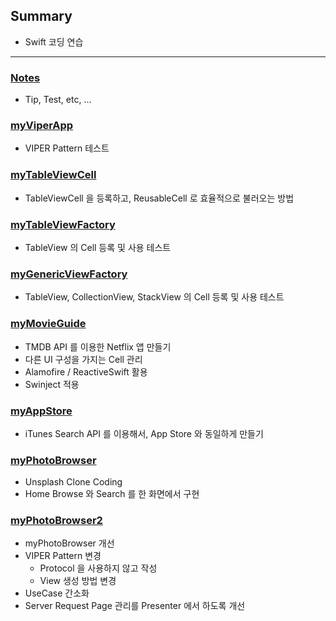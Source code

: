## Summary
* Swift 코딩 연습
--------

### [Notes](https://github.com/taitty/SwiftPractice/tree/master/Notes)
* Tip, Test, etc, ...

### [myViperApp](https://github.com/taitty/SwiftPractice/tree/master/myViperApp)
* VIPER Pattern 테스트

### [myTableViewCell](https://github.com/taitty/SwiftPractice/tree/master/myTableViewCell)
* TableViewCell 을 등록하고, ReusableCell 로 효율적으로 불러오는 방법

### [myTableViewFactory](https://github.com/taitty/SwiftPractice/tree/master/myTableViewFactory)
* TableView 의 Cell 등록 및 사용 테스트

### [myGenericViewFactory](https://github.com/taitty/SwiftPractice/tree/master/myGenericViewFactory)
* TableView, CollectionView, StackView 의 Cell 등록 및 사용 테스트

### [myMovieGuide](https://github.com/taitty/SwiftPractice/tree/master/myMovieGuide)
* TMDB API 를 이용한 Netflix 앱 만들기
* 다른 UI 구성을 가지는 Cell 관리
* Alamofire / ReactiveSwift 활용
* Swinject 적용

### [myAppStore](https://github.com/taitty/SwiftPractice/tree/master/myAppStore)
* iTunes Search API 를 이용해서, App Store 와 동일하게 만들기

### [myPhotoBrowser](https://github.com/taitty/SwiftPractice/tree/master/myPhotoBrowser)
* Unsplash Clone Coding
* Home Browse 와 Search 를 한 화면에서 구현

### [myPhotoBrowser2](https://github.com/taitty/SwiftPractice/tree/master/myPhotoBrowser2)
* myPhotoBrowser 개선
* VIPER Pattern 변경
  * Protocol 을 사용하지 않고 작성
  * View 생성 방법 변경
* UseCase 간소화
* Server Request Page 관리를 Presenter 에서 하도록 개선
